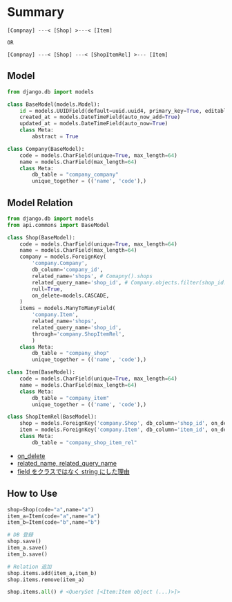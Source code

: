 # Summary

```
[Compnay] ---< [Shop] >---< [Item]

OR

[Compnay] ---< [Shop] ---< [ShopItemRel] >--- [Item]
```

## Model

```py
from django.db import models

class BaseModel(models.Model):
    id = models.UUIDField(default=uuid.uuid4, primary_key=True, editable=False)
    created_at = models.DateTimeField(auto_now_add=True)
    updated_at = models.DateTimeField(auto_now=True)
    class Meta:
        abstract = True

class Company(BaseModel):
    code = models.CharField(unique=True, max_length=64)
    name = models.CharField(max_length=64)
    class Meta:
        db_table = "company_company"
        unique_together = (('name', 'code'),)
```



## Model Relation

```py
from django.db import models
from api.commons import BaseModel

class Shop(BaseModel):
    code = models.CharField(unique=True, max_length=64)
    name = models.CharField(max_length=64)
    company = models.ForeignKey(
        'company.Company',
        db_column='company_id',
        related_name='shops', # Comapny().shops
        related_query_name='shop_id', # Company.objects.filter(shop_id...)
        null=True,
        on_delete=models.CASCADE,
    )
    items = models.ManyToManyField(
        'company.Item',
        related_name='shops',
        related_query_name='shop_id',
        through='company.ShopItemRel',
        )
    class Meta:
        db_table = "company_shop"
        unique_together = (('name', 'code'),)

class Item(BaseModel):
    code = models.CharField(unique=True, max_length=64)
    name = models.CharField(max_length=64)
    class Meta:
        db_table = "company_item"
        unique_together = (('name', 'code'),)

class ShopItemRel(BaseModel):
    shop = models.ForeignKey('company.Shop', db_column='shop_id', on_delete=models.CASCADE)
    item = models.ForeignKey('company.Item', db_column='item_id', on_delete=models.CASCADE)
    class Meta:
        db_table = "company_shop_item_rel"
```

- [on_delete](https://docs.djangoproject.com/en/3.2/ref/models/fields/)
- [related_name, related_query_name](https://thinkami.hatenablog.com/entry/2020/06/14/145912)
- [field をクラスではなく string にした理由](https://stackoverflow.com/questions/18271001/django-recursive-relationship)


## How to Use

```py
shop=Shop(code="a",name="a")
item_a=Item(code="a",name="a")
item_b=Item(code="b",name="b")

# DB 登録
shop.save()
item_a.save()
item_b.save()

# Relation 追加
shop.items.add(item_a,item_b)
shop.items.remove(item_a)

shop.items.all() # <QuerySet [<Item:Item object (...)>]>
```
